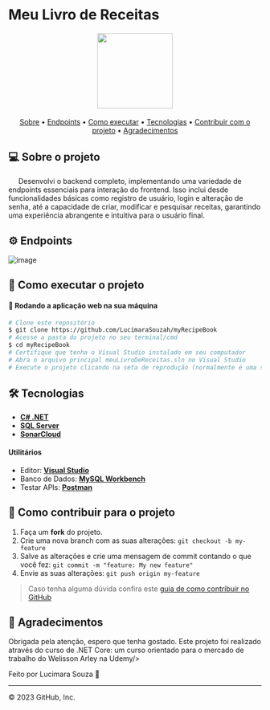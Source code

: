 # Meu Livro de Receitas

<h4 align="center">
	<img height="150" src="https://cdn-icons-png.flaticon.com/512/1614/1614591.png">
</h4>

<p align="center">
 <a href="#-sobre-o-projeto">Sobre</a> •
 <a href="#-endpoints">Endpoints</a> •
 <a href="#-como-executar-o-projeto">Como executar</a> • 
 <a href="#-tecnologias">Tecnologias</a> • 
 <a href="#-como-contribuir-para-o-projeto">Contribuir com o projeto</a> • 
 <a href="#-agradecimentos">Agradecimentos</a>
</p>


## 💻 Sobre o projeto

<img height="16" src="https://cdn-icons-png.flaticon.com/512/6074/6074501.png"> Desenvolvi o backend completo, implementando uma variedade de endpoints essenciais para interação do frontend. Isso inclui desde funcionalidades básicas como registro de usuário, login e alteração de senha, até a capacidade de criar, modificar e pesquisar receitas, garantindo uma experiência abrangente e intuitiva para o usuário final.

## ⚙ Endpoints 

![image](https://github.com/LucimaraSouzah/myRecipeBook/assets/95291739/ee9d8b7c-436a-4908-bf6f-9a51d6fe4075)


## 🚀 Como executar o projeto

#### 🧭 Rodando a aplicação web na sua máquina

```bash
# Clone este repositório
$ git clone https://github.com/LucimaraSouzah/myRecipeBook
# Acesse a pasta do projeto no seu terminal/cmd
$ cd myRecipeBook
# Certifique que tenha o Visual Studio instalado em seu computador
# Abra o arquivo principal meuLivroDeReceitas.sln no Visual Studio
# Execute o projeto clicando na seta de reprodução (normalmente é uma seta verde na barra de ferramentas)
```
<div>


## 🛠 Tecnologias

- **[C# .NET](https://learn.microsoft.com/en-us/dotnet/csharp/)**
- **[SQL Server](https://learn.microsoft.com/en-us/sql/sql-server/?view=sql-server-ver16)**
- **[SonarCloud](https://docs.sonarsource.com/sonarcloud/)**


#### **Utilitários**

- Editor:  **[Visual Studio](https://visualstudio.microsoft.com/pt-br/)**
- Banco de Dados: **[MySQL Workbench](https://www.mysql.com/products/workbench/)**
- Testar APIs: **[Postman](https://www.postman.com)**


## 💪 Como contribuir para o projeto

1. Faça um **fork** do projeto.
2. Crie uma nova branch com as suas alterações: `git checkout -b my-feature`
3. Salve as alterações e crie uma mensagem de commit contando o que você fez: `git commit -m "feature: My new feature"`
4. Envie as suas alterações: `git push origin my-feature`
> Caso tenha alguma dúvida confira este [guia de como contribuir no GitHub](./CONTRIBUTING.md)

## 📝 Agradecimentos

Obrigada pela atenção, espero que tenha gostado. Este projeto foi realizado através do curso de .NET Core: um curso orientado para o mercado de trabalho do Welisson Arley na Udemy/></a>

Feito por Lucimara Souza 💜

---
© 2023 GitHub, Inc.
